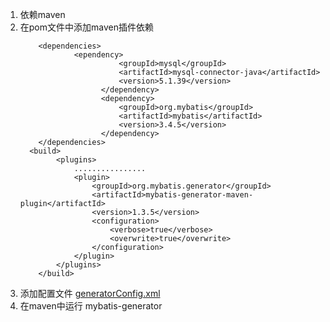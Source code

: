 1.  依赖maven
2.  在pom文件中添加maven插件依赖
    ```aidl
        <dependencies>
                <ependency>
                          <groupId>mysql</groupId>
                          <artifactId>mysql-connector-java</artifactId>
                          <version>5.1.39</version>
                      </dependency>
                      <dependency>
                          <groupId>org.mybatis</groupId>
                          <artifactId>mybatis</artifactId>
                          <version>3.4.5</version>
                      </dependency>
        </dependencies>
      <build>
            <plugins>
                ................
                <plugin>
                    <groupId>org.mybatis.generator</groupId>
                    <artifactId>mybatis-generator-maven-plugin</artifactId>
                    <version>1.3.5</version>
                    <configuration>
                        <verbose>true</verbose>
                        <overwrite>true</overwrite>
                    </configuration>
                </plugin>
            </plugins>
        </build>

    ```
3.  添加配置文件 [generatorConfig.xml](https://github.com/zhangyahao/md/blob/master/src/main/resources/generatorConfig.XML)
4.  在maven中运行   mybatis-generator